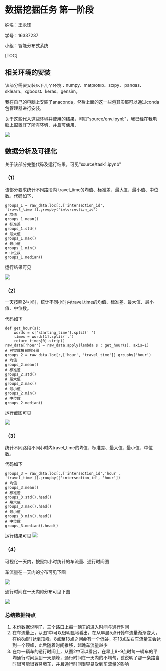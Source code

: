 # 数据挖掘任务 第一阶段

姓名：王永锋

学号：16337237

小组：智能分布式系统

[TOC]

## 相关环境的安装

该部分需要安装以下几个环境：numpy、matplotlib、scipy、
pandas、sklearn、xgboost、keras、gensim。

我在自己的电脑上安装了anaconda，然后上面的这一些包其实都可以通过conda包管理器进行安装。

关于这些代入这些环境并使用的结果，可见"source/env.ipynb"，我已经在我电脑上配置好了所有环境，并且可使用。

![](figure/2018-11-08-23-14-15.png)

## 数据分析及可视化

关于该部分完整代码及运行结果，可见"source/task1.ipynb"

### （1）

该部分要求统计不同路段内 travel_time的均值、标准差、最大值、最小值、中位数。代码如下，

```
groups_1 = raw_data.loc[:,['intersection_id', 'travel_time']].groupby('intersection_id')
# 均值
groups_1.mean()
# 标准差
groups_1.std()
# 最大值
groups_1.max()
# 最小值
groups_1.min()
# 中位数
groups_1.median()
```

运行结果可见

![](figure/2018-11-08-22-28-02.png)

### （2）

一天按照24小时，统计不同小时内travel_time的均值、标准差、最大值、最小值、中位数。

代码如下
```
def get_hour(s):
    words = s['starting_time'].split(' ')
    times = words[1].split(':')
    return times[0].strip()
raw_data['hour'] = raw_data.apply(lambda s : get_hour(s), axis=1)
# 已完成按日期分组
groups_2 = raw_data.loc[:,['hour', 'travel_time']].groupby('hour')
# 均值
groups_2.mean()
# 标准差
groups_2.std()
# 最大值
groups_2.max()
# 最小值
groups_2.min()
# 中位数
groups_2.median()
```

运行截图可见

![](figure/2018-11-08-22-29-34.png)

### （3）

统计不同路段不同小时内travel_time的均值、标准差、最大值、最小值、中位数。

代码如下

```
groups_3 = raw_data.loc[:,['intersection_id','hour', 'travel_time']].groupby(['intersection_id', 'hour'])
# 均值
groups_3.mean()
# 标准差
groups_3.std().head()
# 最大值
groups_3.max().head()
# 最小值
groups_3.min().head()
# 中位数
groups_3.median().head()
```

运行结果可见
![](figure/2018-11-08-22-30-52.png)

### （4）

可视化一天内，按照每小时统计的车流量、通行时间图

车流量在一天内的分布可见下图

![](figure/2018-11-08-22-31-14.png)

通行时间在一天内的分布可见下图

![](figure/2018-11-08-22-31-25.png)


### 总结数据特点

1. 本份数据说明了，三个路口上每一辆车的进入时间与通行时间
2. 在车流量上，从图1中可以很明显地看出，在从早晨5点开始车流量渐渐变大，在约8点时达到顶峰，8点至13点之间会有一个低谷，在13点左右车流量又会达到一个顶峰，此后随着时间推移，越晚车流量越少
3. 在每一辆车的通行时间上，从图2中可以看出，在早上8~9点时每一辆车的平均通行时间达到一天顶峰，通行时间在一天内的不均匀，这说明了那一条路当时很可能很容易堵车，并且通行时间很容易受到车流量的影响